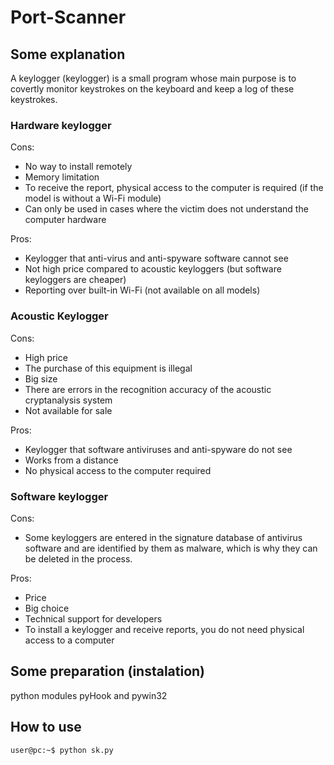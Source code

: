 # Port-Scanner

## Some explanation
A keylogger (keylogger) is a small program whose main purpose is to covertly monitor keystrokes on the keyboard and keep a log of these keystrokes.  
### Hardware keylogger 
Cons:  
* No way to install remotely
* Memory limitation
* To receive the report, physical access to the computer is required (if the model is without a Wi-Fi module)
* Can only be used in cases where the victim does not understand the computer hardware  
  
Pros:  
* Keylogger that anti-virus and anti-spyware software cannot see
* Not high price compared to acoustic keyloggers (but software keyloggers are cheaper)
* Reporting over built-in Wi-Fi (not available on all models) 
### Acoustic Keylogger 
Cons:  
* High price
* The purchase of this equipment is illegal
* Big size
* There are errors in the recognition accuracy of the acoustic cryptanalysis system
* Not available for sale  
  
Pros:  
* Keylogger that software antiviruses and anti-spyware do not see
* Works from a distance
* No physical access to the computer required 
### Software keylogger 
Cons:  
* Some keyloggers are entered in the signature database of antivirus software and are identified by them as malware, which is why they can be deleted in the process.  
  
Pros:  
* Price
* Big choice
* Technical support for developers
* To install a keylogger and receive reports, you do not need physical access to a computer   

## Some preparation (instalation)
python modules pyHook and pywin32

## How to use
```console
user@pc:~$ python sk.py 
```

